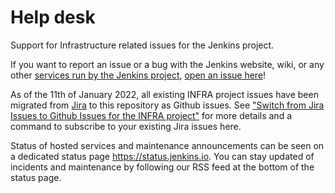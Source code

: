 # Help desk

Support for Infrastructure related issues for the Jenkins project.

If you want to report an issue or a bug with the Jenkins website, wiki, or any other [services run by the Jenkins project](https://www.jenkins.io/projects/infrastructure/), [open an issue here](https://github.com/jenkins-infra/helpdesk/issues/new/choose)!

As of the 11th of January 2022, all existing INFRA project issues have been migrated from [Jira](https://issues.jenkins.io/projects/INFRA/issues) to this repository as Github issues.
See ["Switch from Jira Issues to Github Issues for the INFRA project"](https://github.com/jenkins-infra/helpdesk/issues/9) for more details and a command to subscribe to your existing Jira issues here.

Status of hosted services and maintenance announcements can be seen on a dedicated status page https://status.jenkins.io. You can stay updated of incidents and maintenance by following our RSS feed at the bottom of the status page.

<!-- TODO Add FAQ below -->
